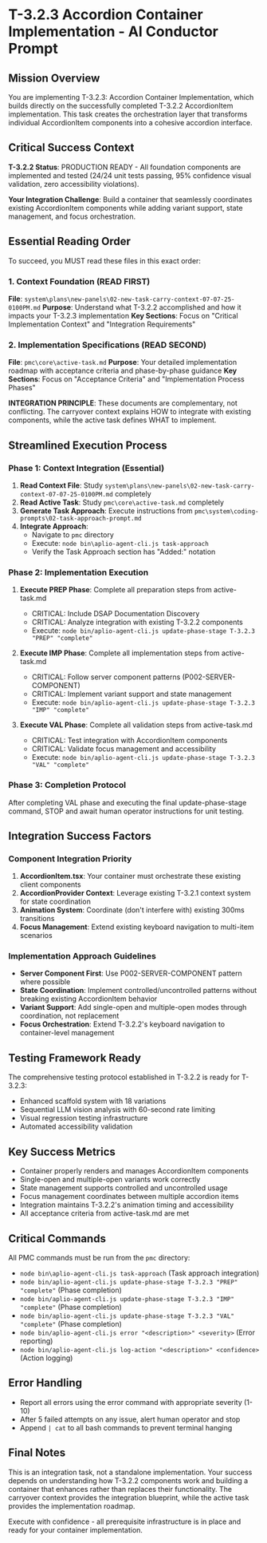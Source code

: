 # T-3.2.3 Accordion Container Implementation - AI Conductor Prompt

## Mission Overview
You are implementing T-3.2.3: Accordion Container Implementation, which builds directly on the successfully completed T-3.2.2 AccordionItem implementation. This task creates the orchestration layer that transforms individual AccordionItem components into a cohesive accordion interface.

## Critical Success Context
**T-3.2.2 Status**: PRODUCTION READY - All foundation components are implemented and tested (24/24 unit tests passing, 95% confidence visual validation, zero accessibility violations).

**Your Integration Challenge**: Build a container that seamlessly coordinates existing AccordionItem components while adding variant support, state management, and focus orchestration.

## Essential Reading Order
To succeed, you MUST read these files in this exact order:

### 1. Context Foundation (READ FIRST)
**File**: `system\plans\new-panels\02-new-task-carry-context-07-07-25-0100PM.md`
**Purpose**: Understand what T-3.2.2 accomplished and how it impacts your T-3.2.3 implementation
**Key Sections**: Focus on "Critical Implementation Context" and "Integration Requirements"

### 2. Implementation Specifications (READ SECOND)
**File**: `pmc\core\active-task.md`
**Purpose**: Your detailed implementation roadmap with acceptance criteria and phase-by-phase guidance
**Key Sections**: Focus on "Acceptance Criteria" and "Implementation Process Phases"

**INTEGRATION PRINCIPLE**: These documents are complementary, not conflicting. The carryover context explains HOW to integrate with existing components, while the active task defines WHAT to implement.

## Streamlined Execution Process

### Phase 1: Context Integration (Essential)
1. **Read Context File**: Study `system\plans\new-panels\02-new-task-carry-context-07-07-25-0100PM.md` completely
2. **Read Active Task**: Study `pmc\core\active-task.md` completely
3. **Generate Task Approach**: Execute instructions from `pmc\system\coding-prompts\02-task-approach-prompt.md`
4. **Integrate Approach**: 
   - Navigate to `pmc` directory
   - Execute: `node bin\aplio-agent-cli.js task-approach`
   - Verify the Task Approach section has "Added:" notation

### Phase 2: Implementation Execution
1. **Execute PREP Phase**: Complete all preparation steps from active-task.md
   - CRITICAL: Include DSAP Documentation Discovery
   - CRITICAL: Analyze integration with existing T-3.2.2 components
   - Execute: `node bin/aplio-agent-cli.js update-phase-stage T-3.2.3 "PREP" "complete"`

2. **Execute IMP Phase**: Complete all implementation steps from active-task.md
   - CRITICAL: Follow server component patterns (P002-SERVER-COMPONENT)
   - CRITICAL: Implement variant support and state management
   - Execute: `node bin/aplio-agent-cli.js update-phase-stage T-3.2.3 "IMP" "complete"`

3. **Execute VAL Phase**: Complete all validation steps from active-task.md
   - CRITICAL: Test integration with AccordionItem components
   - CRITICAL: Validate focus management and accessibility
   - Execute: `node bin/aplio-agent-cli.js update-phase-stage T-3.2.3 "VAL" "complete"`

### Phase 3: Completion Protocol
After completing VAL phase and executing the final update-phase-stage command, STOP and await human operator instructions for unit testing.

## Integration Success Factors

### Component Integration Priority
1. **AccordionItem.tsx**: Your container must orchestrate these existing client components
2. **AccordionProvider Context**: Leverage existing T-3.2.1 context system for state coordination  
3. **Animation System**: Coordinate (don't interfere with) existing 300ms transitions
4. **Focus Management**: Extend existing keyboard navigation to multi-item scenarios

### Implementation Approach Guidelines
- **Server Component First**: Use P002-SERVER-COMPONENT pattern where possible
- **State Coordination**: Implement controlled/uncontrolled patterns without breaking existing AccordionItem behavior
- **Variant Support**: Add single-open and multiple-open modes through coordination, not replacement
- **Focus Orchestration**: Extend T-3.2.2's keyboard navigation to container-level management

## Testing Framework Ready
The comprehensive testing protocol established in T-3.2.2 is ready for T-3.2.3:
- Enhanced scaffold system with 18 variations
- Sequential LLM vision analysis with 60-second rate limiting
- Visual regression testing infrastructure
- Automated accessibility validation

## Key Success Metrics
- Container properly renders and manages AccordionItem components
- Single-open and multiple-open variants work correctly
- State management supports controlled and uncontrolled usage
- Focus management coordinates between multiple accordion items
- Integration maintains T-3.2.2's animation timing and accessibility
- All acceptance criteria from active-task.md are met

## Critical Commands
All PMC commands must be run from the `pmc` directory:
- `node bin\aplio-agent-cli.js task-approach` (Task approach integration)
- `node bin/aplio-agent-cli.js update-phase-stage T-3.2.3 "PREP" "complete"` (Phase completion)
- `node bin/aplio-agent-cli.js update-phase-stage T-3.2.3 "IMP" "complete"` (Phase completion)
- `node bin/aplio-agent-cli.js update-phase-stage T-3.2.3 "VAL" "complete"` (Phase completion)
- `node bin/aplio-agent-cli.js error "<description>" <severity>` (Error reporting)
- `node bin/aplio-agent-cli.js log-action "<description>" <confidence>` (Action logging)

## Error Handling
- Report all errors using the error command with appropriate severity (1-10)
- After 5 failed attempts on any issue, alert human operator and stop
- Append `| cat` to all bash commands to prevent terminal hanging

## Final Notes
This is an integration task, not a standalone implementation. Your success depends on understanding how T-3.2.2 components work and building a container that enhances rather than replaces their functionality. The carryover context provides the integration blueprint, while the active task provides the implementation roadmap.

Execute with confidence - all prerequisite infrastructure is in place and ready for your container implementation.
